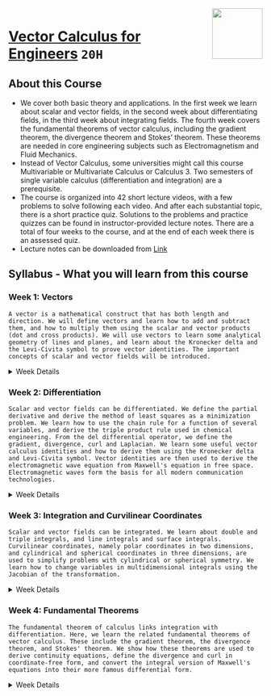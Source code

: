 <img align="right" width="100" height="100" src="https://github.com/cs-MohamedAyman/Coursera-Specializations/blob/master/organizations-logos/the%20hong%20kong%20university%20of%20science%20and%20technology.jpg">

# [Vector Calculus for Engineers](https://www.coursera.org/learn/vector-calculus-engineers) `20H`

## About this Course
- We cover both basic theory and applications. In the first week we learn about scalar and vector fields, in the second week about differentiating fields, in the third week about integrating fields.  The fourth week covers the fundamental theorems of vector calculus, including the gradient theorem, the divergence theorem and Stokes’ theorem.  These theorems are needed in core engineering subjects such as Electromagnetism and Fluid Mechanics.
- Instead of Vector Calculus, some universities might call this course Multivariable or Multivariate Calculus or Calculus 3.  Two semesters of single variable calculus (differentiation and integration) are a prerequisite. 
- The course is organized into 42 short lecture videos, with a few problems to solve following each video.  And after each substantial topic, there is a short practice quiz.  Solutions to the problems and practice quizzes can be found in instructor-provided lecture notes.  There are a total of four weeks to the course, and at the end of each week there is an assessed quiz.
- Lecture notes can be downloaded from [Link](http://www.math.ust.hk/~machas/vector-calculus-for-engineers.pdf)

## Syllabus - What you will learn from this course

### Week 1: Vectors
```A vector is a mathematical construct that has both length and direction. We will define vectors and learn how to add and subtract them, and how to multiply them using the scalar and vector products (dot and cross products). We will use vectors to learn some analytical geometry of lines and planes, and learn about the Kronecker delta and the Levi-Civita symbol to prove vector identities. The important concepts of scalar and vector fields will be introduced.```

<details>
      <summary>Week Details</summary>
<br>

- Welcome
  - Video: Promotional Video
  - Video: Course Overview
  - Reading: Welcome and Course Information
  - Practice Quiz: Diagnostic Quiz
  - Reading: How to Write Math in the Discussions using MathJax
- Introduction to Week One
  - Video: Introduction
- Vectors
  - Video: Vectors
  - Reading: Associative Law
  - Reading: Triangle Midpoint Theorem
  - Video: Cartesian Coordinates
  - Reading: Newton's equation for the force between two masses
  - Video: Dot Product
  - Reading: Commutative and Distributive Properties
  - Reading: Dot Product between Standard Unit Vectors
  - Reading: Law of Cosines
  - Reading: Do you know matrices?
  - Video: Cross Product
  - Reading: Commutative and Distributive Properties
  - Reading: Cross Product Between Standard Unit Vectors
  - Reading: Associative Property
  - Practice Quiz: Vectors
- Analytic Geometry
  - Video: Analytic Geometry of Lines
  - Reading: Parametric Equation for a Line
  - Video: Analytic Geometry of Planes
  - Reading: Equation for a Plane
  - Practice Quiz: Analytic Geometry
- Vector Algebra
  - Video: Kronecker Delta and Levi-Civita Symbol
  - Reading: Levi-Civita Identities
  - Reading: The Levi-Civita Symbol and the Cross Product
  - Reading: Kronecker-Delta Identities
  - Reading: Levi-Civita and Kronecker-Delta Identities
  - Video: Vector Identities
  - Video: Vector Triple Product | Tutorial
  - Reading: Jacobi Identity
  - Reading: Lagrange's Identity in Three Dimensions
  - Practice Quiz: Vector Algebra
- Fields
  - Video: Scalar and Vector Fields
  - Reading: Examples of Scalar and Vector Fields
- Supplemental Videos
  - Video: Matrix Addition and Multiplication
  - Video: Matrix Determinants and Inverses
  - Quiz
  - Quiz: Week One Assessment
</details>

### Week 2: Differentiation
```Scalar and vector fields can be differentiated. We define the partial derivative and derive the method of least squares as a minimization problem. We learn how to use the chain rule for a function of several variables, and derive the triple product rule used in chemical engineering. From the del differential operator, we define the gradient, divergence, curl and Laplacian. We learn some useful vector calculus identities and how to derive them using the Kronecker delta and Levi-Civita symbol. Vector identities are then used to derive the electromagnetic wave equation from Maxwell's equation in free space. Electromagnetic waves form the basis for all modern communication technologies.```

<details>
      <summary>Week Details</summary>
<br>

- Introduction to Week Two
  - Video: Introduction
- Partial Derivatives
  - Video: Partial Derivatives
  - Reading: Computing Partial Derivatives
  - Reading: Taylor Series Expansions
  - Video: The Method of Least Squares
  - Reading: Least-squares Method
  - Video: Chain Rule
  - Reading: Chain Rule
  - Video: Triple Product Rule
  - Video: Triple Product Rule: Example
  - Reading: Triple Product Rule for a Linear Function
  - Reading: Quadruple Product Rule
  - Practice Quiz: Partial Derivatives
- The Del Operator
  - Video: Gradient
  - Reading: Computing the Gradient
  - Video: Divergence
  - Reading: Computing the Divergence
  - Video: Curl
  - Reading: Computing the Curl
  - Video: Laplacian
  - Reading: Computing the Laplacian
  - Practice Quiz: The Del Operator
- Vector Calculus Algebra
  - Video: Vector Derivative Identities
  - Video: Vector Derivative Identities (Proof)
  - Reading: Vector Derivative Identities
  - Reading: The Material Acceleration
  - Video: Electromagnetic Waves
  - Reading: Wave Equation for the Magnetic Field
  - Practice Quiz: Vector Calculus Algebra
- Quiz
  - Quiz: Week Two Assessment
</details>

### Week 3: Integration and Curvilinear Coordinates
```Scalar and vector fields can be integrated. We learn about double and triple integrals, and line integrals and surface integrals. Curvilinear coordinates, namely polar coordinates in two dimensions, and cylindrical and spherical coordinates in three dimensions, are used to simplify problems with cylindrical or spherical symmetry. We learn how to change variables in multidimensional integrals using the Jacobian of the transformation.```

<details>
      <summary>Week Details</summary>
<br>

- Introduction to Week Three
  - Video: Introduction
- Multidimensional Integration
  - Video: Double and Triple Integrals
  - Reading: Computing the Mass of a Cube
  - Video: Example: Double Integral with Triangle Base
  - Reading: Volume of a surface above a parallelogram
  - Practice Quiz: Multidimensional Integration
- Polar Coordinates
  - Video: Polar Coordinates
  - Reading: Inverse Formula
  - Reading: Some Common Two-Dimensional Vectors
  - Video: Central Force
  - Reading: Angular Momentum
  - Video: Change of Variables (single integral)
  - Video: Change of Variables (double integral)
  - Reading: Mass of a Disk
  - Reading: Gaussian Integral
  - Practice Quiz: Polar Coordinates
- Cylindrical and Spherical Coordinates
  - Video: Cylindrical Coordinates
  - Reading: Del in Cylindrical Coordinates
  - Reading: Divergence of a Unit Vector
  - Reading: Divergence and Curl of the Unit Vectors
  - Video: Spherical Coordinates (Part A)
  - Reading: Spherical and Cartesian Unit Vectors
  - Reading: Change-of-variables formula
  - Reading: Integrating a function that only depends on distance from the origin
  - Reading: Mass of a Sphere
  - Video: Spherical Coordinates (Part B)
  - Reading: Derivatives of the Unit Vectors
  - Reading: Divergence and Curl of the Unit Vectors
  - Reading: Laplacian of 1/r
  - Practice Quiz: Cylindrical and Spherical Coordinates
- Vector Integration
  - Video: Line Integral of a Vector Field
  - Reading: Line Integral around a Square
  - Reading: Line Integral around a Circle
  - Video: Surface Integral of a Vector Field
  - Reading: Surface Integral over a Sphere
  - Practice Quiz: Vector Integration
- Quiz
  - Quiz: Week Three Assessment
</details>

### Week 4: Fundamental Theorems
```The fundamental theorem of calculus links integration with differentiation. Here, we learn the related fundamental theorems of vector calculus. These include the gradient theorem, the divergence theorem, and Stokes' theorem. We show how these theorems are used to derive continuity equations, define the divergence and curl in coordinate-free form, and convert the integral version of Maxwell's equations into their more famous differential form.```

<details>
      <summary>Week Details</summary>
<br>

- Introduction to Week Four
  - Video: Introduction
- Gradient
  - Video: Gradient Theorem
  - Reading: Gradient Theorem
  - Video: Conservative Vector Fields
  - Reading: Conservative Vector Fields
  - Practice Quiz: Gradient Theorem
- Divergence
  - Video: Divergence Theorem
  - Reading: Divergence Theorem for a Sphere
  - Video: Divergence Theorem: Example I
  - Reading: Test the Divergence Theorem for a Cube
  - Reading: Divergence Theorem for a Cube
  - Video: Divergence Theorem: Example II
  - Reading: Test the Divergence Theorem for a Sphere
  - Reading: Divergence Theorem for a Sphere
  - Video: Continuity Equation
  - Reading: Continuity Equation
  - Reading: Electrodynamics Continuity Equation
  - Practice Quiz: Divergence Theorem
- Curl
  - Video: Green's Theorem
  - Reading: Test Green's Theorem for a Square
  - Reading: Test Green's Theorem for a Circle
  - Video: Stokes' Theorem
  - Reading: Stokes' Theorem in Two Dimensions
  - Reading: Test Stokes' Theorem
  - Practice Quiz: Stokes' Theorem
- Applications
  - Video: Meaning of the Divergence and the Curl
  - Reading: The Navier-Stokes Equation
  - Video: Maxwell's Equations
  - Reading: Electric Field of a Point Charge
  - Reading: Magnetic Field of a Wire
- Quiz
  - Quiz: Week Four Assessment
- Farewell
  - Video: Concluding Remarks
  - Reading: Please Rate this Course
  - Reading: Acknowledgments
</details>
